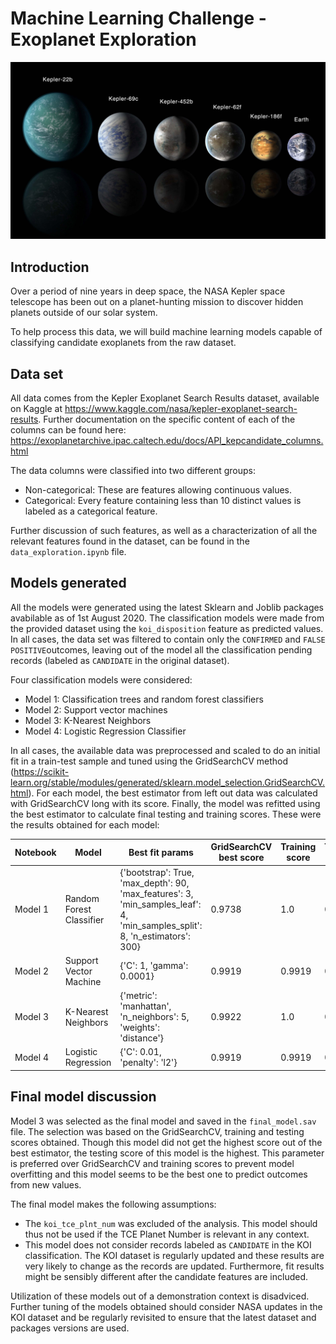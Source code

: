 # Machine Learning Challenge - Exoplanet Exploration

![exploanets.jpg](Images/exoplanets.jpg)

## Introduction
Over a period of nine years in deep space, the NASA Kepler space telescope has been out on a planet-hunting mission to discover hidden planets outside of our solar system.

To help process this data, we will build machine learning models capable of classifying candidate exoplanets from the raw dataset.
## Data set
All data comes from the Kepler Exoplanet Search Results dataset, available on Kaggle at https://www.kaggle.com/nasa/kepler-exoplanet-search-results. Further documentation on the specific content of each of the columns can be found here: https://exoplanetarchive.ipac.caltech.edu/docs/API_kepcandidate_columns.html

The data columns were classified into two different groups:
- Non-categorical: These are features allowing continuous values.
- Categorical: Every feature containing less than 10 distinct values is labeled as a categorical feature.

Further discussion of such features, as well as a characterization of all the relevant features found in the dataset, can be found in the `data_exploration.ipynb` file.

## Models generated
All the models were generated using the latest Sklearn and Joblib packages avabilable as of 1st August 2020. The classification models were made from the provided dataset using the `koi_disposition` feature as predicted values. In all cases, the data set was filtered to contain only the `CONFIRMED` and `FALSE POSITIVE`outcomes, leaving out of the model all the classification pending records (labeled as `CANDIDATE` in the original dataset).

Four classification models were considered:
- Model 1: Classification trees and random forest classifiers
- Model 2: Support vector machines
- Model 3: K-Nearest Neighbors
- Model 4: Logistic Regression Classifier

In all cases, the available data was preprocessed and scaled to do an initial fit in a train-test sample and tuned using the GridSearchCV method (https://scikit-learn.org/stable/modules/generated/sklearn.model_selection.GridSearchCV.html). For each model, the best estimator from left out data was calculated with GridSearchCV long with its score. Finally, the model was refitted using the best estimator to calculate final testing and training scores. These were the results obtained for each model:

| Notebook | Model                    | Best fit params                                                                                                             | GridSearchCV best score | Training score | Testing score |
|----------|--------------------------|-----------------------------------------------------------------------------------------------------------------------------|-------------------------|----------------|---------------|
| Model 1  | Random Forest Classifier | {'bootstrap': True, 'max_depth': 90, 'max_features': 3, 'min_samples_leaf': 4, 'min_samples_split': 8, 'n_estimators': 300} | 0.9738                  | 1.0            | 0.9773        |
| Model 2  | Support Vector Machine   | {'C': 1, 'gamma': 0.0001}                                                                                                   | 0.9919                  | 0.9919         | 0.9856        |
| Model 3  | K-Nearest Neighbors      | {'metric': 'manhattan', 'n_neighbors': 5, 'weights': 'distance'}                                                            | 0.9922                  | 1.0            | 0.9864        |
| Model 4  | Logistic Regression      | {'C': 0.01, 'penalty': 'l2'}                                                                                                | 0.9919                  | 0.9919         | 0.9856        |


## Final model discussion
Model 3 was selected as the final model and saved in the `final_model.sav` file. The selection was based on the GridSearchCV, training and testing scores obtained. Though this model did not get the highest score out of the best estimator, the testing score of this model is the highest. This parameter is preferred over GridSearchCV and training scores to prevent model overfitting and this model seems to be the best one to predict outcomes from new values.

The final model makes the following assumptions:
- The `koi_tce_plnt_num` was excluded of the analysis. This model should thus not be used if the TCE Planet Number is relevant in any context.
- This model does not consider records labeled as `CANDIDATE` in the KOI classification. The KOI dataset is regularly updated and these results are very likely to change as the records are updated. Furthermore, fit results might be sensibly different after the candidate features are included.

Utilization of these models out of a demonstration context is disadviced. Further tuning of the models obtained should consider NASA updates in the KOI dataset and be regularly revisited to ensure that the latest dataset and packages versions are used.


